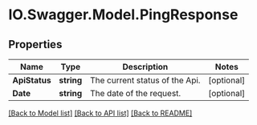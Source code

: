 # IO.Swagger.Model.PingResponse
## Properties

Name | Type | Description | Notes
------------ | ------------- | ------------- | -------------
**ApiStatus** | **string** | The current status of the Api. | [optional] 
**Date** | **string** | The date of the request. | [optional] 

[[Back to Model list]](../README.md#documentation-for-models) [[Back to API list]](../README.md#documentation-for-api-endpoints) [[Back to README]](../README.md)

